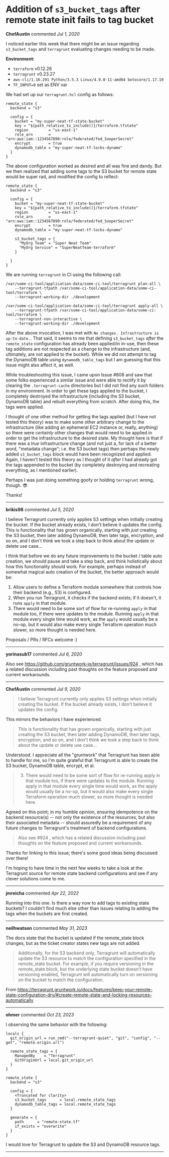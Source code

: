 # Addition of `s3_bucket_tags` after remote state init fails to tag bucket

**ChefAustin** commented *Jul 1, 2020*

I noticed earlier this week that there might be an issue regarding `s3_bucket_tags` and `terragrunt` evaluating changes needing to be made.

**Environment:**
- `terraform` v0.12.26
- `terragrunt` v0.23.27
- `aws-cli/1.16.291 Python/3.5.3 Linux/4.9.0-11-amd64 botocore/1.17.10`
- `TF_INPUT=0` set as ENV var

We had set up our `terragrunt.hcl` config as follows:

```
remote_state {
  backend = "s3"

  config = {
    bucket = "my-super-neat-tf-state-bucket"
    key = "${path_relative_to_include()}/terraform.tfstate"
    region         = "us-east-1"
    role_arn       = "arn:aws:iam::1234567890:role/federated/fed_SooperSecret"
    encrypt        = true
    dynamodb_table = "my-super-neat-tf-locks-dynamo"    
  }
}
```

The above configuration worked as desired and all was fine and dandy. But we then realized that adding some tags to the S3 bucket for remote state would be super rad, and modified the config to reflect:

```
remote_state {
  backend = "s3"

  config = {
    bucket = "my-super-neat-tf-state-bucket"
    key = "${path_relative_to_include()}/terraform.tfstate"
    region         = "us-east-1"
    role_arn       = "arn:aws:iam::1234567890:role/federated/fed_SooperSecret"
    encrypt        = true
    dynamodb_table = "my-super-neat-tf-locks-dynamo"

    s3_bucket_tags = {
      "MyOrg Team" = "Super Neat Team"
      "MyOrg Service" = "SuperNeatTeam-terraform"
    }

  }
}
```

We are running `terragrunt` in CI using the following call:

```
/var/some-ci-tool/application-data/some-ci-tool/terragrunt plan-all \
    --terragrunt-tfpath /var/some-ci-tool/application-data/some-ci-tool/terraform \
    --terragrunt-working-dir ./development

/var/some-ci-tool/application-data/some-ci-tool/terragrunt apply-all \
    --terragrunt-tfpath /var/some-ci-tool/application-data/some-ci-tool/terraform \
    --terragrunt-non-interactive \
    --terragrunt-working-dir ./development
```

After the above invocation, I was met with `No changes. Infrastructure is up-to-date.`. That said, it seems to me that defining `s3_bucket_tags` _after_ the `remote_state` configuration has already been applied/in in-use, then these tag additions are not respected as a change to the infrastructure (and, ultimately, are not applied to the bucket). While we did not attempt to tag the DynamoDB table using `dynamodb_table_tags` but I am guessing that this issue might also affect it, as well.

While troubleshooting this issue, I came upon Issue #608 and saw that some folks experienced a similar issue and were able to rectify it by clearing the `.terragrunt-cache` directories but I did not find any such folders in my environment. In order to get these tags applied to the bucket, I completely destroyed the infrastructure (including the S3 bucket, DynamoDB table) and rebuilt everything from scratch. After doing this, the tags were applied.

I thought of one other method for getting the tags applied (but I have not tested this theory) was to make some other arbitrary change to the infrastructure (like adding an ephemeral EC2 instance or, really, anything) so there were _certainly_ other changes that would need to be applied in order to get the infrastructure to the desired state. My thought here is that if there was a _true_ infrastructure change (and not just a, for lack of a better word, "metadata change"; i.e. the S3 bucket tags) then perhaps the newly added `s3_bucket_tags` block would have been recognized and applied. Again, I haven't tested this theory as I thought of it _after_ I had already got the tags appended to the bucket (by completely destroying and recreating everything, as I mentioned earlier).

Perhaps I was just doing something goofy or holding `terragrunt` wrong, though. 😎 

Thanks!
<br />
***


**brikis98** commented *Jul 5, 2020*

I believe Terragrunt currently only applies S3 settings when initially creating the bucket. If the bucket already exists, I don't believe it updates the config. This is functionality that has grown organically, starting with _just_ creating the S3 bucket, then later adding DynamoDB, then later tags, encryption, and so on, and I don't think we took a step back to think about the update or delete use case...

I think that before we do any future improvements to the bucket / table auto creation, we should pause and take a step back, and think holistically about how this functionality should work. For example, perhaps instead of somewhat magical  auto creation of the bucket, the better approach would be:

1. Allow users to define a Terraform module somewhere that controls how their backend (e.g., S3) is configured.
1. When you run Terragrunt, it checks if the backend exists; if it doesn't, it runs  `apply` in that module. 
1. There would need to be some sort of flow for re-running `apply` in that module too, if there were updates to the module. Running `apply` in that module every single time would work, as the `apply`  would usually be a no-op, but it would also make every single Terraform operation much slower, so more thought is needed here.

Proposals / PRs / RFCs welcome :)
***

**yorinasub17** commented *Jul 6, 2020*

Also see https://github.com/gruntwork-io/terragrunt/issues/924 , which has a related discussion including past thoughts on the feature proposed and current workarounds.
***

**ChefAustin** commented *Jul 9, 2020*

> I believe Terragrunt currently only applies S3 settings when initially creating the bucket. If the bucket already exists, I don't believe it updates the config.

This mirrors the behaviors I have experienced.

> This is functionality that has grown organically, starting with just creating the S3 bucket, then later adding DynamoDB, then later tags, encryption, and so on, and I don't think we took a step back to think about the update or delete use case...

Understood. I appreciate all the "gruntwork" that Terragrunt has been able to handle for me, so I'm quite grateful that Terragrunt is able to create the S3 bucket, DynamoDB table, encrypt, et al.

> 3. There would need to be some sort of flow for re-running apply in that module too, if there were updates to the module. Running apply in that module every single time would work, as the apply would usually be a no-op, but it would also make every single Terraform operation much slower, so more thought is needed here.

Agreed on this point; in my humble opinion, ensuring idempotence on the backend resource(s) -- not only the existence of the resources, but also their associated metadata -- should assuredly be a requirement of any future changes to Terragrunt's treatment of backend configurations.

> Also see #924 , which has a related discussion including past thoughts on the feature proposed and current workarounds.

Thanks for linking to this issue; there's some good ideas being discussed over there!


I'm hoping to have time in the next few weeks to take a look at the Terragrunt source for remote state backend configurations and see if any clever solutions come to me. 
***

**jmreicha** commented *Apr 22, 2022*

Running into this one. Is there a way now to add tags to existing state buckets? I couldn't find much else other than issues relating to adding the tags when the buckets are first created.
***

**neilhwatson** commented *May 31, 2023*

The docs state that the bucket is updated if the remote_state block changes, but as the ticket creator states new tags are not added.

> Additionally, for the S3 backend only, Terragrunt will automatically update the S3 resource to match the configuration specified in the remote_state bucket. For example, if you require versioning in the remote_state block, but the underlying state bucket doesn’t have versioning enabled, Terragrunt will automatically turn on versioning on the bucket to match the configuration.

From https://terragrunt.gruntwork.io/docs/features/keep-your-remote-state-configuration-dry/#create-remote-state-and-locking-resources-automatically
***

**ohmer** commented *Oct 23, 2023*

I observing the same behavior with the following:

```
locals {
  git_origin_url = run_cmd("--terragrunt-quiet", "git", "config", "--get", "remote.origin.url")

  remote_state_tags = {
    ManagedBy    = "Terragrunt"
    GitOriginUrl = local.git_origin_url
  }
}

remote_state {
  backend = "s3"

  config = {
    <Truncated for clarity>
    s3_bucket_tags      = local.remote_state_tags
    dynamodb_table_tags = local.remote_state_tags
  }

  generate = {
    path      = "remote-state.tf"
    if_exists = "overwrite"
  }
}
```

I would love for Terragrunt to update the S3 and DynamoDB resource tags.
***


